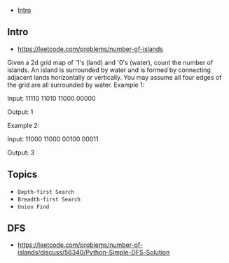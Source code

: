 - [Intro](#intro)

## Intro

- https://leetcode.com/problems/number-of-islands

Given a 2d grid map of '1's (land) and '0's (water), count the number of islands. An island is surrounded by water and is formed by connecting adjacent lands horizontally or vertically. You may assume all four edges of the grid are all surrounded by water.
Example 1:

Input:
11110
11010
11000
00000

Output: 1

Example 2:

Input:
11000
11000
00100
00011

Output: 3






## Topics

- `Depth-first Search`
- `Breadth-first Search`
- `Union Find`


## DFS

- https://leetcode.com/problems/number-of-islands/discuss/56340/Python-Simple-DFS-Solution











